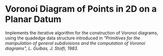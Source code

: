 # Voronoi Diagram of Points in 2D on a Planar Datum

Implements the iterative algorithm for the construction of Voronoi diagrams, using the quadedge data structure introduced in _"Primitives for the manipulation of general subdivisions and the computation of Voronoi diagrams", L. Guibas, J. Stolfi, 1983._
